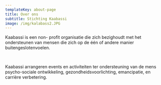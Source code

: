 ```yaml
---
templateKey: about-page
title: Over ons
subtitle: Stichting Kaabassi
image: /img/kalabass2.JPG
---
```

Kaabassi is een non- profit organisatie die zich
bezighoudt met het ondersteunen van mensen die zich op de één of andere manier buitengeslotenvoelen.

​

Kaabassi arrangeren events en activiteiten ter ondersteuning van de mens psycho-sociale ontwikkeling, gezondheidsvoorlichting, emancipatie, en carrière verbetering.
